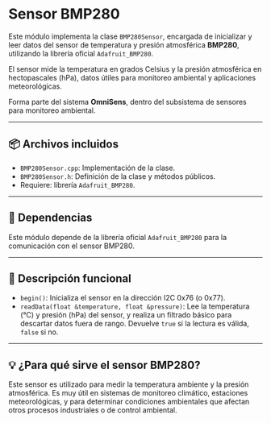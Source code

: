 # Sensor BMP280

Este módulo implementa la clase `BMP280Sensor`, encargada de inicializar y leer datos del sensor de temperatura y presión atmosférica **BMP280**, utilizando la librería oficial `Adafruit_BMP280`.

El sensor mide la temperatura en grados Celsius y la presión atmosférica en hectopascales (hPa), datos útiles para monitoreo ambiental y aplicaciones meteorológicas.

Forma parte del sistema **OmniSens**, dentro del subsistema de sensores para monitoreo ambiental.

---

## 📦 Archivos incluidos

- `BMP280Sensor.cpp`: Implementación de la clase.
- `BMP280Sensor.h`: Definición de la clase y métodos públicos.
- Requiere: librería `Adafruit_BMP280`.

---

## 🔧 Dependencias

Este módulo depende de la librería oficial `Adafruit_BMP280` para la comunicación con el sensor BMP280.

---

## 📖 Descripción funcional

- `begin()`: Inicializa el sensor en la dirección I2C 0x76 (o 0x77).  
- `readData(float &temperature, float &pressure)`: Lee la temperatura (°C) y presión (hPa) del sensor, y realiza un filtrado básico para descartar datos fuera de rango. Devuelve `true` si la lectura es válida, `false` si no.

---

## 💡 ¿Para qué sirve el sensor BMP280?

Este sensor es utilizado para medir la temperatura ambiente y la presión atmosférica. Es muy útil en sistemas de monitoreo climático, estaciones meteorológicas, y para determinar condiciones ambientales que afectan otros procesos industriales o de control ambiental.

